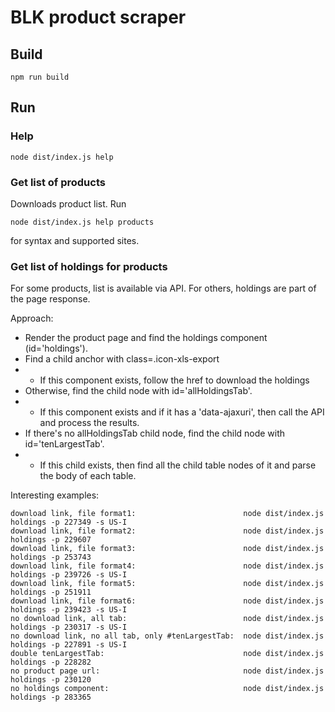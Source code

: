 # BLK product scraper

## Build

    npm run build

## Run

### Help

    node dist/index.js help

### Get list of products

Downloads product list. Run

    node dist/index.js help products

for syntax and supported sites.

### Get list of holdings for products

For some products, list is available via API. For others, holdings are part of the page response.

Approach:
- Render the product page and find the holdings component (id='holdings').
- Find a child anchor with class=.icon-xls-export
- - If this component exists, follow the href to download the holdings
- Otherwise, find the child node with id='allHoldingsTab'.
- - If this component exists and if it has a 'data-ajaxuri', then call the API and process the results.
- If there's no allHoldingsTab child node, find the child node with id='tenLargestTab'.
- - If this child exists, then find all the child table nodes of it and parse the body of each table.

Interesting examples:

    download link, file format1:                        node dist/index.js holdings -p 227349 -s US-I
    download link, file format2:                        node dist/index.js holdings -p 229607
    download link, file format3:                        node dist/index.js holdings -p 253743
    download link, file format4:                        node dist/index.js holdings -p 239726 -s US-I
    download link, file format5:                        node dist/index.js holdings -p 251911
    download link, file format6:                        node dist/index.js holdings -p 239423 -s US-I
    no download link, all tab:                          node dist/index.js holdings -p 230317 -s US-I
    no download link, no all tab, only #tenLargestTab:  node dist/index.js holdings -p 227891 -s US-I
    double tenLargestTab:                               node dist/index.js holdings -p 228282
    no product page url:                                node dist/index.js holdings -p 230120
    no holdings component:                              node dist/index.js holdings -p 283365
